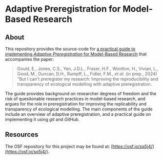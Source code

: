 # Adaptive Preregistration for Model-Based Research

## About

This repository provides the source-code for [a practical guide to implementing _Adaptive Preregistration_ for Model-Based Research](https://egouldo.github.io/EcoConsPreReg/) that accompanies the paper:

> Gould, E., Jones, C.S., Yen, J.D.L., Fraser, H.F., Wootton, H., Vivian, L., Good, M., Duncan, D.H., Rumpff, L., Fidler, F.M., _et al._ (in prep., 2024) "But I can't preregister my research: Improving the reproducibility and transparency of ecological modelling with adaptive preregistration. 

The guide provides background on researcher degrees of freedom and the risk of quesitonable research practices in model-based research, and argues for the role in preregistration for improving the replicability and transparency of ecological modelling. The main components of the guide include an overview of adaptive preregistration, and a practical guide on implementing it using _git_ and _GitHub_.

## Resources

The OSF repository for this project may be found at: [https://osf.io/sq5j4/](https://osf.io/sq5j4/).
